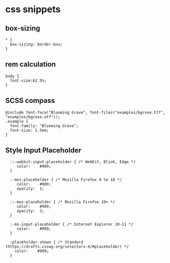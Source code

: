 # css snippets

## box-sizing

    * {
      box-sizing: border-box;
    }

## rem calculation

    body { 
      font-size:62.5%; 
    }

## SCSS compass

    @include font-face("Blooming Grove", font-files("examples/bgrove.ttf", "examples/bgrove.otf"));
    .example {
      font-family: "Blooming Grove";
      font-size: 1.5em;
    }


## Style Input Placeholder

      ::-webkit-input-placeholder { /* WebKit, Blink, Edge */
         color:    #909;
      }
      
      :-moz-placeholder { /* Mozilla Firefox 4 to 18 */
         color:    #909;
         opacity:  1;
      }
      
      ::-moz-placeholder { /* Mozilla Firefox 19+ */
         color:    #909;
         opacity:  1;
      }
      
      :-ms-input-placeholder { /* Internet Explorer 10-11 */
         color:    #909;
      }
      
      :placeholder-shown { /* Standard (https://drafts.csswg.org/selectors-4/#placeholder) */
        color:    #909;
      }
